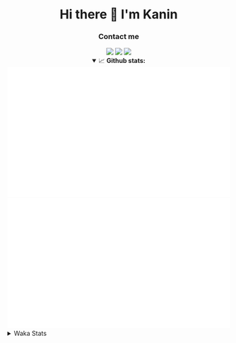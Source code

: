 <div align="center">
 <h1>Hi there 👋 I'm Kanin</h1>
 <h3>Contact me</h3>
 <a href="mailto:im@kanin.dev"><img src="https://img.shields.io/badge/gmail-%23D14836.svg?&style=for-the-badge&logo=gmail&logoColor=white"/></a>
 <a href="https://twitter.com/KaninDev"><img src="https://img.shields.io/badge/twitter-%231DA1F2.svg?&style=for-the-badge&logo=twitter&logoColor=white"/></a>
 <a href="https://www.linkedin.com/in/KaninDev"><img src="https://img.shields.io/badge/linkedin-%230077B5.svg?&style=for-the-badge&logo=linkedin&logoColor=white"/></a>
<details open>
  <summary>📈 <b>Github stats:</b></summary>
  <img src="https://github.com/Kanin/Kanin/blob/master/scripts/GitHubStats/generated/overview.svg"/>
  <img src="https://github.com/Kanin/Kanin/blob/master/scripts/GitHubStats/generated/languages.svg"/>
</details>
</div>

<details>
 <summary>Waka Stats</summary>

<!--START_SECTION:waka-->
![Profile Views](http://img.shields.io/badge/Profile%20Views-15-blue)

![Lines of code](https://img.shields.io/badge/From%20Hello%20World%20I%27ve%20Written-31837%20lines%20of%20code-blue)

**🐱 My Github Data** 

> 🏆 241 Contributions in the Year 2021
 > 
> 📦 36.4 kB Used in Github's Storage 
 > 
> 🚫 Not Opted to Hire
 > 
> 📜 11 Public Repositories 
 > 
> 🔑 5 Private Repositories  
 > 
**I'm an Early 🐤** 

```text
🌞 Morning    98 commits     ████░░░░░░░░░░░░░░░░░░░░░   17.79% 
🌆 Daytime    218 commits    ██████████░░░░░░░░░░░░░░░   39.56% 
🌃 Evening    120 commits    █████░░░░░░░░░░░░░░░░░░░░   21.78% 
🌙 Night      115 commits    █████░░░░░░░░░░░░░░░░░░░░   20.87%

```
📅 **I'm Most Productive on Monday** 

```text
Monday       109 commits    █████░░░░░░░░░░░░░░░░░░░░   19.78% 
Tuesday      86 commits     ████░░░░░░░░░░░░░░░░░░░░░   15.61% 
Wednesday    92 commits     ████░░░░░░░░░░░░░░░░░░░░░   16.7% 
Thursday     63 commits     ██░░░░░░░░░░░░░░░░░░░░░░░   11.43% 
Friday       50 commits     ██░░░░░░░░░░░░░░░░░░░░░░░   9.07% 
Saturday     52 commits     ██░░░░░░░░░░░░░░░░░░░░░░░   9.44% 
Sunday       99 commits     ████░░░░░░░░░░░░░░░░░░░░░   17.97%

```


📊 **This Week I Spent My Time On** 

```text
⌚︎ Time Zone: America/New_York

💬 Programming Languages: 
Python                   8 hrs 55 mins       ████████████████████████░   96.16% 
SCSS                     10 mins             ░░░░░░░░░░░░░░░░░░░░░░░░░   1.97% 
Other                    8 mins              ░░░░░░░░░░░░░░░░░░░░░░░░░   1.5% 
virtualenv               2 mins              ░░░░░░░░░░░░░░░░░░░░░░░░░   0.36% 
Git Config               0 secs              ░░░░░░░░░░░░░░░░░░░░░░░░░   0.0%

🔥 Editors: 
PyCharm                  9 hrs 6 mins        ████████████████████████░   98.03% 
IntelliJ                 10 mins             ░░░░░░░░░░░░░░░░░░░░░░░░░   1.97%

🐱‍💻 Projects: 
CGLS                     8 hrs 43 mins       ███████████████████████░░   93.87% 
Naila.py                 23 mins             █░░░░░░░░░░░░░░░░░░░░░░░░   4.16% 
Kanin                    10 mins             ░░░░░░░░░░░░░░░░░░░░░░░░░   1.97%

💻 Operating System: 
Linux                    9 hrs 17 mins       █████████████████████████   100.0%

```

**I Mostly Code in Python** 

```text
Python                   21 repos            ███████████████████░░░░░░   77.78% 
JavaScript               3 repos             ██░░░░░░░░░░░░░░░░░░░░░░░   11.11% 
Kotlin                   1 repo              █░░░░░░░░░░░░░░░░░░░░░░░░   3.7% 
HTML                     1 repo              █░░░░░░░░░░░░░░░░░░░░░░░░   3.7% 
Java                     1 repo              █░░░░░░░░░░░░░░░░░░░░░░░░   3.7%

```


**Timeline**

![Chart not found](https://raw.githubusercontent.com/Kanin/Kanin/master/charts/bar_graph.png) 


 Last Updated on 08/07/2021
<!--END_SECTION:waka-->
</details>
